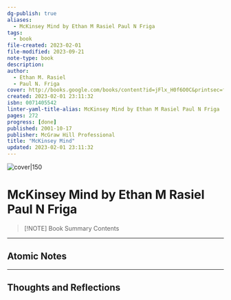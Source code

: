 ```yaml
---
dg-publish: true
aliases:
  - McKinsey Mind by Ethan M Rasiel Paul N Friga
tags:
  - book
file-created: 2023-02-01
file-modified: 2023-09-21
note-type: book 
description: 
author:
  - Ethan M. Rasiel
  - Paul N. Friga
cover: http://books.google.com/books/content?id=jFlx_H0f6O0C&printsec=frontcover&img=1&zoom=1&edge=curl&source=gbs_api
created: 2023-02-01 23:11:32
isbn: 0071405542 
linter-yaml-title-alias: McKinsey Mind by Ethan M Rasiel Paul N Friga
pages: 272
progress: [done]
published: 2001-10-17
publisher: McGraw Hill Professional
title: "McKinsey Mind"
updated: 2023-02-01 23:11:32
---
```


![cover|150](http://books.google.com/books/content?id=jFlx_H0f6O0C&printsec=frontcover&img=1&zoom=1&edge=curl&source=gbs_api)

# McKinsey Mind by Ethan M Rasiel Paul N Friga

> [!NOTE] Book Summary
> Contents

---

## Atomic Notes

---

## Thoughts and Reflections
